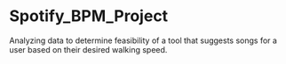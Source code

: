 # Spotify_BPM_Project

Analyzing data to determine feasibility of a tool that suggests songs for a user based on their desired walking speed. 
